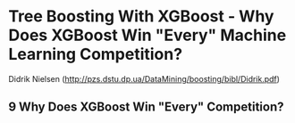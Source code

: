 # Tree Boosting With XGBoost - Why Does XGBoost Win "Every" Machine Learning Competition?
Didrik Nielsen
(http://pzs.dstu.dp.ua/DataMining/boosting/bibl/Didrik.pdf)

## 9 Why Does XGBoost Win "Every" Competition?

